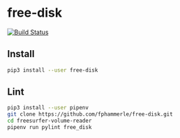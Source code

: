 # free-disk

[![Build Status](https://travis-ci.org/fphammerle/free-disk.svg?branch=master)](https://travis-ci.org/fphammerle/free-disk)

## Install

```sh
pip3 install --user free-disk
```

## Lint

```sh
pip3 install --user pipenv
git clone https://github.com/fphammerle/free-disk.git
cd freesurfer-volume-reader
pipenv run pylint free_disk
```
